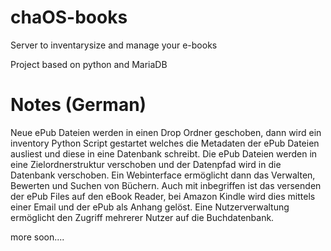 chaOS-books
===========

Server to inventarysize and manage your e-books

Project based on python and MariaDB

Notes (German)
============
Neue ePub Dateien werden in einen Drop Ordner geschoben, dann wird ein inventory Python Script gestartet welches die Metadaten der ePub Dateien ausliest und diese in eine Datenbank schreibt. Die ePub Dateien werden in eine Zielordnerstruktur verschoben und der Datenpfad wird in die Datenbank verschoben. Ein Webinterface ermöglicht dann das Verwalten, Bewerten und Suchen von Büchern. Auch mit inbegriffen ist das versenden der ePub Files auf den eBook Reader, bei Amazon Kindle wird dies mittels einer Email und der ePub als Anhang gelöst. Eine Nutzerverwaltung ermöglicht den Zugriff mehrerer Nutzer auf die Buchdatenbank.

more soon....
